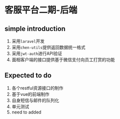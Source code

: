 # 客服平台二期-后端

## simple introduction
1. 采用`laravel`开发
2. 采用`chen-utils`提供返回数据统一格式
3. 采用`jwt-auth`进行API验证 
4. 面相客户端的接口提供基于微信支付向员工打赏的功能

## Expected to do
1. 各个restful资源接口的制作
2. 基于vue的前端制作
3. 自身短信与邮件的队列化
4. 单元测试
5. need to added
